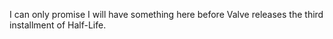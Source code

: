 
I can only promise I will have something here before Valve releases the third installment of Half-Life.

